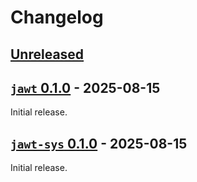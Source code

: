 # Changelog

## [Unreleased](https://github.com/gobley/jawt/compare/jawt-v0.1.0...HEAD)

## [`jawt` 0.1.0](https://github.com/gobley/jawt/releases/tag/jawt-v0.1.0) - 2025-08-15

Initial release.

## [`jawt-sys` 0.1.0](https://github.com/gobley/jawt/releases/tag/jawt-sys-v0.1.0) - 2025-08-15

Initial release.
